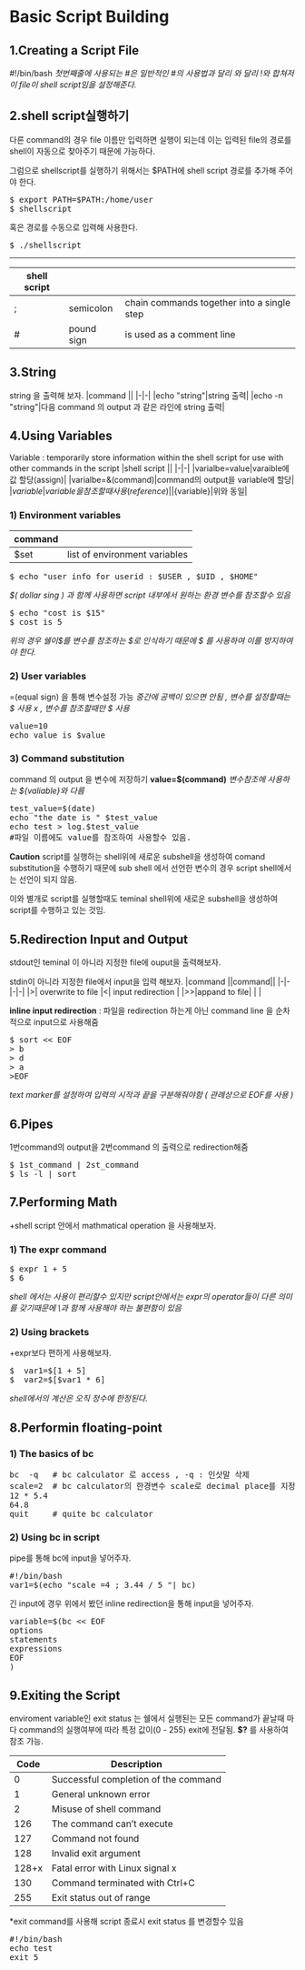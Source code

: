 # Basic Script Building



1.Creating a Script File
---------

#!/bin/bash
*첫번째줄에 사용되는 #은 일반적인 #의 사용법과 달리 와 달리 !와 합쳐저 이 file이 shell script임을 설정해준다.*


2.shell script실행하기
-------
다른 command의 경우 file 이름만 입력하면 실행이 되는데 이는 입력된 file의 경로를 shell이 자동으로 찾아주기 때문에 가능하다. 

그럼으로 shellscript를 실행하기 위해서는 $PATH에 shell script 경로를 추가해 주어야 한다. 
<pre>
$ export PATH=$PATH:/home/user
$ shellscript
</pre>

혹은 경로를 수동으로 입력해 사용한다. 
<pre>
$ ./shellscript
</pre>


-------
|shell script |||
|-|-|-|
|; |semicolon| chain commands together into a single step|
|# |pound sign| is used as a comment line |

3.String 
----
string 을 출력해 보자. 
|command ||
|-|-|
|echo "string"|string 출력|
|echo -n "string"|다음 command 의 output 과 같은 라인에 string 출력|

4.Using Variables
----
Variable : temporarily store information within the shell script for use with other commands in the script 
|shell script ||
|-|-|
|varialbe=value|varaible에 값 할당(assign)|
|varialbe=&(command)|command의 output을 variable에 할당|
|$variable|variable을 참조할때 사용(reference)|
|${variable}|위와 동일|

### 1) Environment variables
|command ||
|-|-|
|$set | list of environment variables |

<pre>
$ echo "user info for userid : $USER , $UID , $HOME"
</pre>
*$( dollar sing ) 과 함께 사용하면 script 내부에서 원하는 환경 변수를 참조할수 있음*

<pre>
$ echo "cost is $15"
$ cost is 5
</pre>
*위의 경우 쉘이$를 변수를 참조하는 $로 인식하기 때문에 \$ 를 사용하여 이를 방지하여야 한다.*

### 2) User variables

=(equal sign) 을  통해 변수설정 가능 
*중간에 공백이 있으면 안됨 , 변수를 설정할때는 $ 사용 x , 변수를 참조할때만 $ 사용*
<pre>
value=10
echo value is $value
</pre>

### 3) Command substitution
command 의 output 을 변수에 저장하기 **value=$(command)**
*변수참조에 사용하는 ${valiable}와 다름*
<pre>
test_value=$(date)
echo "the date is " $test_value
echo test > log.$test_value
#파일 이름에도 value를 참조하여 사용할수 있음. 
</pre>

**Caution** 
script를 실행하는 shell위에 새로운 subshell을 생성하여 comand substitution을 수행하기 때문에 
sub shell 에서 선언한 변수의 경우 script shell에서는 선언이 되지 않음.

이와 별개로 script를 실행할때도 teminal shell위에 새로운 subshell을 생성하여 script를 수행하고 있는 것임. 

5.Redirection Input and Output
------

stdout인 teminal 이 아니라 지정한 file에 ouput을 출력해보자. 

stdin이 아니라 지정한 file에서 input을 입력 해보자. 
|command ||command||
|-|-|-|-|
|>| overwrite to file |<| input redirection |
|>>|appand to file| |  |


**inline input redirection** : 파일을 redirection 하는게 아닌 command line 을 순차적으로 input으로 사용해줌
<pre>
$ sort << EOF
> b
> d
> a 
>EOF
</pre>
*text marker를 설정하여 입력의 시작과 끝을 구분해줘야함 ( 관례상으로 EOF를 사용 )*

6.Pipes
----
1번command의 output을 2번command 의 출력으로 redirection해줌
<pre>
$ 1st_command | 2st_command
$ ls -l | sort 
</pre>

7.Performing Math
------
+shell script 안에서 mathmatical operation 을 사용해보자. 
### 1) The expr command 
<pre>
$ expr 1 + 5
$ 6
</pre>
*shell 에서는 사용이 편리할수 있지만 script안에서는 expr의 operator들이 다른 의미를 갖기때문에 \과 함께 사용해야 하는 불편함이 있음*

### 2) Using brackets
+expr보다 편하게 사용해보자. 
<pre>
$  var1=$[1 + 5]
$  var2=$[$var1 * 6]
</pre>
*shell에서의 계산은 오직 정수에 한정된다.*

8.Performin floating-point 
-------

### 1) The basics of bc
<pre>
bc  -q   # bc calculator 로 access , -q : 인삿말 삭제 
scale=2  # bc calculator의 한경변수 scale로 decimal place를 지정할수 있음.
12 * 5.4
64.8
quit     # quite bc calculator
</pre>

### 2) Using bc in script 
pipe를 통해 bc에 input을 넣어주자. 
<pre>
#!/bin/bash
var1=$(echo "scale =4 ; 3.44 / 5 "| bc)
</pre>

긴 input에 경우 위에서 봤던 inline redirection을 통해 input을 넣어주자. 
<pre>
variable=$(bc << EOF
options
statements
expressions
EOF
)
</pre>

9.Exiting the Script 
-----
enviroment variable인 exit status 는 쉘에서 실행된는 모든 command가 끝날때 마다 command의 실행여부에 따라 특정 값이(0 - 255) exit에 전달됨. 
**$?** 를 사용하여 참조 가능. 

|Code| Description|
|-|-|
|0 |Successful completion of the command|
|1 |General unknown error|
|2 |Misuse of shell command|
|126 |The command can’t execute|
|127 |Command not found|
|128 |Invalid exit argument|
|128+x |Fatal error with Linux signal x|
|130 |Command terminated with Ctrl+C|
|255| Exit status out of range|

*exit command를 사용해 script 종료시 exit status 를 변경할수 있음
<pre>
#!/bin/bash
echo test 
exit 5
</pre>
